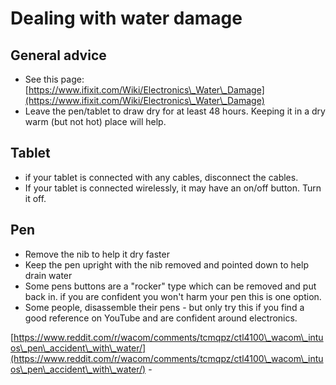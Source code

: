 # Dealing with water damage

## General advice

* See this page: [https://www.ifixit.com/Wiki/Electronics\_Water\_Damage](https://www.ifixit.com/Wiki/Electronics\_Water\_Damage)
* Leave the pen/tablet to draw dry for at least 48 hours. Keeping it in a dry warm (but not hot) place will help.

## Tablet

* if your tablet is connected with any cables, disconnect the cables.
* If your tablet is connected wirelessly, it may have an on/off button. Turn it off.

## Pen

* Remove the nib to help it dry faster
* Keep the pen upright with the nib removed and pointed down to help drain water
* Some pens buttons are a "rocker" type which can be removed and put back in. if you are confident you won't harm your pen this is one option.
* Some people, disassemble their pens - but only try this if you find a good reference on YouTube and are confident around electronics.&#x20;

[https://www.reddit.com/r/wacom/comments/tcmqpz/ctl4100\_wacom\_intuos\_pen\_accident\_with\_water/](https://www.reddit.com/r/wacom/comments/tcmqpz/ctl4100\_wacom\_intuos\_pen\_accident\_with\_water/) -&#x20;
